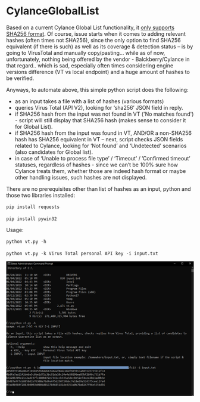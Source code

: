 # CylanceGlobalList

Based on a current Cylance Global List functionality, it [only supports SHA256 format](https://docs.blackberry.com/en/unified-endpoint-security/cylance--products/blackberry-on-prem-administration-guide/Global_Lists/Add_a_Global_List_Entry). Of course, issue starts when it comes to adding relevant hashes (often times not SHA256), since the only option to find SHA256 equivalent (if there is such) as well as its coverage & detection status – is by going to VirusTotal and manually copy/pasting… while as of now, unfortunately, nothing being offered by the vendor - Balckberry/Cylance in that regard.. which is sad, especially often times considering engine versions difference (VT vs local endpoint) and a huge amount of hashes to be verified.

Anyways, to automate above, this simple python script does the following:

- as an input takes a file with a list of hashes (various formats)
- queries Virus Total (API V2), looking for ‘sha256’ JSON field in reply.
- if SHA256 hash from the input was not found in VT ('No matches found') - script will still display that SHA256 hash (makes sense to consider it for Global List).
- if SHA256 hash from the input was found in VT, AND/OR a non-SHA256 hash has SHA256 equivalent in VT – next, script checks JSON fields related to Cylance, looking for ‘Not found’ and ‘Undetected’ scenarios (also candidates for Global list).
- in case of ‘Unable to process file type’ / ‘Timeout’ / ’Confirmed timeout’ statuses, regardless of hashes - since we can’t be 100% sure how Cylance treats them, whether those are indeed hash format or maybe other handling issues, such hashes are not displayed.

There are no prerequisites other than list of hashes as an input, python and those two libraries installed:
```
pip install requests

pip install pywin32
```

Usage:
```
python vt.py -h

python vt.py -k Virus Total personal API key -i input.txt
```
![Screenshot](demo.png)
